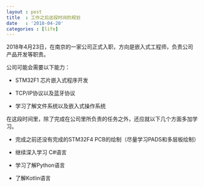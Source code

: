```yaml
---
layout : post
title  : 工作之后这段时间的规划
date   : '2018-04-20'
categories : [life]
---
```


2018年4月23日，在南京的一家公司正式入职，方向是嵌入式工程师，负责公司产品开发等职责。

公司可能会需要以下能力：

- STM32F1 芯片嵌入式程序开发

- TCP/IP协议以及蓝牙协议

- 学习了解文件系统以及嵌入式操作系统

在这段时间里，除了完成在公司里所负责的任务之外，还应就以下几个方面多加学习。

- 完成之前还没有完成的STM32F4 PCB的绘制（尽量学习PADS和多层板绘制）

- 继续深入学习 C#语言

- 学习了解Python语言

- 了解Kotlin语言